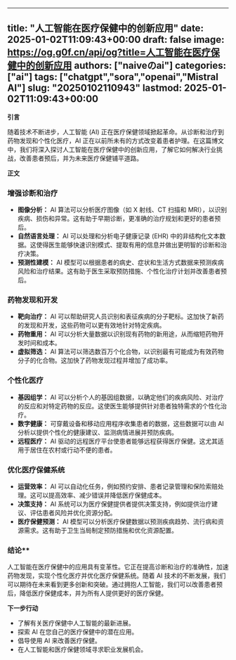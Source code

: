 
---
title: "人工智能在医疗保健中的创新应用"
date: 2025-01-02T11:09:43+00:00
draft: false
image: https://og.g0f.cn/api/og?title=人工智能在医疗保健中的创新应用
authors: ["naiveのai"]
categories: ["ai"]
tags: ["chatgpt","sora","openai","Mistral AI"]
slug: "20250102110943"
lastmod: 2025-01-02T11:09:43+00:00
---
**引言**

随着技术不断进步，人工智能 (AI) 正在医疗保健领域掀起革命。从诊断和治疗到药物发现和个性化医疗，AI 正在以前所未有的方式改变着患者护理。在这篇博文中，我们将深入探讨人工智能在医疗保健中的创新应用，了解它如何解决行业挑战，改善患者预后，并为未来医疗保健铺平道路。

**正文**

### 增强诊断和治疗

* **图像分析：** AI 算法可以分析医疗图像（如 X 射线、CT 扫描和 MRI），以识别疾病、损伤和异常。这有助于早期诊断，更准确的治疗规划和更好的患者预后。
* **自然语言处理：** AI 可以处理和分析电子健康记录 (EHR) 中的非结构化文本数据。这使得医生能够快速识别模式、提取有用的信息并做出更明智的诊断和治疗决策。
* **预测性建模：** AI 模型可以根据患者的病史、症状和生活方式数据来预测疾病风险和治疗结果。这有助于医生采取预防措施、个性化治疗计划并改善患者预后。

### 药物发现和开发

* **靶向治疗：** AI 可以帮助研究人员识别和表征疾病的分子靶标。这加快了新药的发现和开发，这些药物可以更有效地针对特定疾病。
* **药物重用：** AI 可以分析大量数据以识别现有药物的新用途，从而缩短药物开发时间和成本。
* **虚拟筛选：** AI 算法可以筛选数百万个化合物，以识别最有可能成为有效药物分子的化合物。这加快了药物发现过程并增加了成功率。

### 个性化医疗

* **基因组学：** AI 可以分析个人的基因组数据，以确定他们的疾病风险、对治疗的反应和对特定药物的反应。这使医生能够提供针对患者独特需求的个性化治疗。
* **数字健康：** 可穿戴设备和移动应用程序收集患者的数据，这些数据可以由 AI 分析以提供个性化的健康建议、监测病情进展并预防疾病。
* **远程医疗：** AI 驱动的远程医疗平台使患者能够远程获得医疗保健。这尤其适用于居住在农村或行动不便的患者。

### 优化医疗保健系统

* **运营效率：** AI 可以自动化任务，例如预约安排、患者记录管理和保险索赔处理。这可以提高效率、减少错误并降低医疗保健成本。
* **决策支持：** AI 系统可以为医疗保健提供者提供决策支持，例如提供治疗建议、评估患者风险并优化资源分配。
* **医疗保健预测：** AI 模型可以分析医疗保健数据以预测疾病趋势、流行病和资源需求。这有助于卫生当局制定预防措施和优化资源配置。

### 结论**

人工智能在医疗保健中的应用具有变革性。它正在提高诊断和治疗的准确性，加速药物发现，实现个性化医疗并优化医疗保健系统。随着 AI 技术的不断发展，我们可以期待在未来看到更多创新和突破。通过拥抱人工智能，我们可以改善患者预后，降低医疗保健成本，并为所有人提供更好的医疗保健。

**下一步行动**

* 了解有关医疗保健中人工智能的最新进展。
* 探索 AI 在您自己的医疗保健中的潜在应用。
* 倡导使用 AI 来改善医疗保健。
* 在人工智能和医疗保健领域寻求职业发展机会。